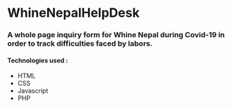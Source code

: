 # WhineNepalHelpDesk
<h3>A whole page inquiry form for Whine Nepal during Covid-19 in order to track difficulties faced by labors.</h3>
<h4>Technologies used : </h4>
<ul>
  <li>HTML</li>
  <li>CSS</li>
  <li>Javascript</li>
  <li>PHP</li>
</ul>
